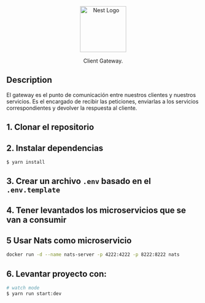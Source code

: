 <p align="center">
  <a href="http://nestjs.com/" target="blank"><img src="https://nestjs.com/img/logo-small.svg" width="120" alt="Nest Logo" /></a>
</p>

[circleci-image]: https://img.shields.io/circleci/build/github/nestjs/nest/master?token=abc123def456
[circleci-url]: https://circleci.com/gh/nestjs/nest

  <p align="center">Client Gateway.</p>
    <p align="center">


## Description

El gateway es el punto de comunicación entre nuestros clientes y nuestros servicios.
Es el encargado de recibir las peticiones, enviarlas a los servicios correspondientes y devolver la respuesta al cliente.

## 1. Clonar el repositorio



## 2. Instalar dependencias

```bash
$ yarn install
```

## 3. Crear un archivo `.env` basado en el `.env.template`

## 4. Tener levantados los microservicios que se van a consumir

## 5 Usar Nats como microservicio

```sh
docker run -d --name nats-server -p 4222:4222 -p 8222:8222 nats
```

## 6. Levantar proyecto con:

```bash
# watch mode
$ yarn run start:dev
```
